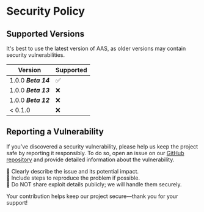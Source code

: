 # Security Policy

## Supported Versions

It's best to use the latest version of AAS, as older versions may contain security vulnerabilities.

| Version             | Supported          |
|---------------------|--------------------|
| 1.0.0 **_Beta 14_** | :white_check_mark: |
| 1.0.0 **_Beta 13_** | :x:                |
| 1.0.0 **_Beta 12_** | :x:                |
| < 0.1.0             | :x:                |

## Reporting a Vulnerability

If you’ve discovered a security vulnerability, please help us keep the project safe by reporting it responsibly. To do so, open an issue on our [GitHub repository](https://github.com/Parsa3323/AdvancedArmorStands/issues) and provide detailed information about the vulnerability.

🔹 Clearly describe the issue and its potential impact.  
🔹 Include steps to reproduce the problem if possible.  
🔹 Do NOT share exploit details publicly; we will handle them securely.

Your contribution helps keep our project secure—thank you for your support! 
